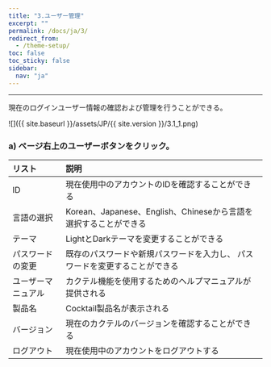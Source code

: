 ```yaml
---
title: "3.ユーザー管理"
excerpt: ""
permalink: /docs/ja/3/
redirect_from:
  - /theme-setup/
toc: false
toc_sticky: false
sidebar:
  nav: "ja"
---
```


---

現在のログインユーザー情報の確認および管理を行うことができる。

![]({{ site.baseurl }}/assets/JP/{{ site.version }}/3.1_1.png)

### a\) ページ右上のユーザーボタンをクリック。

| リスト             | 説明                                                                        |
| :----------------- | :-------------------------------------------------------------------------- |
| ID                 | 現在使用中のアカウントのIDを確認することができる                            |
| 言語の選択         | Korean、Japanese、English、Chineseから言語を選択することができる                     |
| テーマ             | LightとDarkテーマを変更することができる                                     |
| パスワードの変更   | 既存のパスワードや新規パスワードを入力し、 パスワードを変更することができる |
| ユーザーマニュアル | カクテル機能を使用するためのヘルプマニュアルが提供される                    |
| 製品名             | Cocktail製品名が表示される                                                  |
| バージョン         | 現在のカクテルのバージョンを確認することができる                            |
| ログアウト         | 現在使用中のアカウントをログアウトする                                      |
